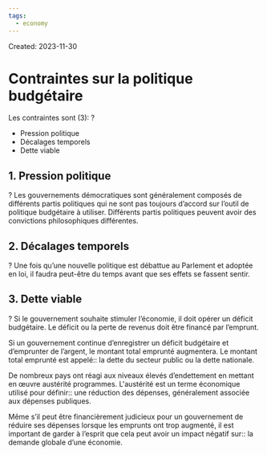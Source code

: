 ```yaml
---
tags:
  - economy
---
```

Created: 2023-11-30

# Contraintes sur la politique budgétaire

Les contraintes sont (3):
?
- Pression politique
- Décalages temporels
- Dette viable
<!--SR:!2024-02-29,15,210-->

## 1. Pression politique
?
Les gouvernements démocratiques sont généralement composés de différents partis politiques qui ne sont pas toujours d’accord sur l’outil de politique budgétaire à utiliser. Différents partis politiques peuvent avoir des convictions philosophiques différentes.
<!--SR:!2024-07-10,134,250-->

## 2. Décalages temporels
?
Une fois qu’une nouvelle politique est débattue au Parlement et adoptée en loi, il faudra peut-être du temps avant que ses effets se fassent sentir.
<!--SR:!2024-06-02,111,250-->


## 3. Dette viable
?
Si le gouvernement souhaite stimuler l’économie, il doit opérer un déficit budgétaire. Le déficit ou la perte de revenus doit être financé par l’emprunt.
<!--SR:!2024-03-13,23,230-->

Si un gouvernement continue d’enregistrer un déficit budgétaire et d’emprunter de l’argent, le montant total emprunté augmentera. Le montant total emprunté est appelé:: la dette du secteur public ou la dette nationale.
<!--SR:!2024-03-07,54,230-->

De nombreux pays ont réagi aux niveaux élevés d’endettement en mettant en œuvre austérité programmes. L'austérité est un terme économique utilisé pour définir:: une réduction des dépenses, généralement associée aux dépenses publiques.
<!--SR:!2024-05-22,104,250-->

Même s’il peut être financièrement judicieux pour un gouvernement de réduire ses dépenses lorsque les emprunts ont trop augmenté, il est important de garder à l’esprit que cela peut avoir un impact négatif sur:: la demande globale d’une économie.
<!--SR:!2024-03-03,28,210-->